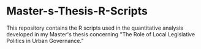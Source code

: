 # Master-s-Thesis-R-Scripts
This repository contains the R scripts used in the quantitative analysis developed in my Master's thesis concerning "The Role of Local Legislative Politics in Urban Governance."
